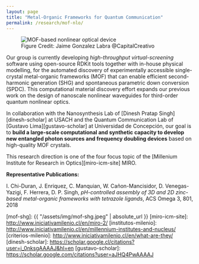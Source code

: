 ```yaml
---
layout: page
title: "Metal-Organic Frameworks for Quantum Communication"
permalink: /research/mof-nlo/
---
```


<figure>
  <img src="{{absolute_url}}/assets/img/mof-shg.jpeg" alt="MOF-based nonlinear optical device"/>
  <figcaption>Figure Credit: Jaime Gonzalez Labra @CapitalCreativo </figcaption>
</figure>

Our group is currently developing *high-throughput virtual-screening* software using open-source RDKit tools together with in-house physical modelling, for the automated discovery of experimentally accessible single-crystal metal-organic frameworks (MOF) that can enable efficient second-harmonic generation (SHG) and spontaneous parametric down conversion (SPDC). This computational material discovery effort expands our previous work on the design of nanoscale nonlinear waveguides for third-order quantum nonlinear optics. 

In collaboration with the Nanosynthesis Lab of [Dinesh Pratap Singh][dinesh-scholar] at USACH and the Quantum Communication Lab of [Gustavo Lima][gustavo-scholar] at Universidad de Concepción, our goal is to **build a large-scale computational and synthetic capacity to develop new entangled photon sources and frequency doubling devices** based on high-quality MOF crystals.

This research direction is one of the four focus topic of the [Millenium Institute for Research in Optics][miro-icm-site] MIRO.

**Representative Publications:**

I. Chi-Duran, J. Enriquez, C. Manquian, W. Cañon-Mancisidor, D. Venegas-Yazigi, F. Herrera, D. P. Singh, *pH-controlled assembly of 3D and 2D zinc-based metal-organic frameworks with tetrazole ligands*, ACS Omega 3, 801, 2018

 
[mof-shg]: {{ "/assets/img/mof-shg.jpeg" | absolute_url }} 
[miro-icm-site]: http://www.iniciativamilenio.cl/en/miro-2/
[institutos-milenio]: http://www.iniciativamilenio.cl/en/millennium-institutes-and-nucleus/
[criterios-milenio]: http://www.iniciativamilenio.cl/en/what-are-they/
[dinesh-scholar]: https://scholar.google.cl/citations?user=j_0nksgAAAAJ&hl=en
[gustavo-scholar]: https://scholar.google.com/citations?user=aJHQ4PwAAAAJ


